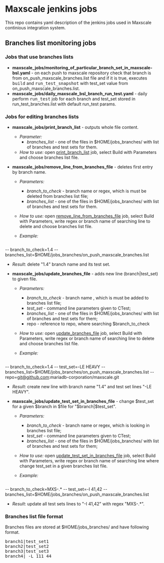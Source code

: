 # Maxscale jenkins jobs

This repo contains yaml description of the jenkins jobs used in Maxscale continious integration system. 

## Branches list monitoring jobs

### Jobs that use branches lists

* **maxscale_jobs/monitoring_of_particular_branch_set_in_maxscale-bsl.yaml** - on each push to maxscale repository check that branch is from on_push_maxscale_branches.list file and if it is true, executes <kbd>build</kbd> and <kbd>run_test_snapshot</kbd> with test_set value from on_push_maxscale_branches.list.
* **maxscale_jobs/daily_maxscale_bsl_branch_run_test.yaml** - daily perform <kbd>run_test</kbd> job for each branch and test_set stored in run_test_branches.list with default run_test params.

### Jobs for editing branches lists

* **maxscale_jobs/print_branch_list** - outputs whole file content.
  * *Parameter:*
    + *branches_list* -  one of the files in $HOME/jobs_branches/ with list of branches and test sets for them. 
  * *How to use:* open [print_branch_list][1] job, select Build with Parameters and choose branches list file.

* **maxscale_jobs/remove_line_from_branches_file** - deletes first entry by branch name.
  * *Parameters:*
    + *branch_to_check* - branch name or regex, which is must be deleted from branches list file;
    + *branches_list* -  one of the files in $HOME/jobs_branches/ with list of branches and test sets for them. 
  * *How to use:* open [remove_line_from_branches_file][2] job, select Build with Parameters, write regex or branch name of searching line  to delete and choose branches list file.
  * *Example:*

    <pre>
-- branch_to_check=1.4
-- branches_list=$HOME/jobs_branches/on_push_maxscale_branches.list
</pre>
  * *Result*: delete "1.4" branch name and its test set.

* **maxscale_jobs/update_branches_file** - adds new line (branch|test_set) to given file.
  * *Parameters:*
    + *branch_to_check* - branch name , which is must be added to branches list file;
    + *test_set* - command line parameters given to CTest;
    + *branches_list* -  one of the files in \$HOME/jobs_branches/ with list of branches and test sets for them;
    + repo - reference to repo, where searching $branch_to_check 
  * *How to use:* open [update_branches_file][3] job, select Build with Parameters, write regex or branch name of searching line to delete and choose branches list file.
  * *Example:*
    
    <pre>
-- branch_to_check=1.4
-- test_set=-LE HEAVY
-- branches_list=$HOME/jobs_branches/on_push_maxscale_branches.list
-- repo=git@github.com:mariadb-corporation/maxscale.git
</pre>
  * *Result*: create new line with branch name "1.4" and test set lines "-LE HEAVY".

* **maxscale_jobs/update_test_set_in_branches_file** - change \$test_set for a given \$branch in \$file for "\$branch|$test_set".
  * *Parameters:*
    + *branch_to_check* - branch name or regex, which is looking in branches list file;
    + *test_set* - command line parameters given to CTest;
    + *branches_list* -  one of the files in $HOME/jobs_branches/ with list of branches and test sets for them;
  * *How to use:* open [update_test_set_in_branches_file][4] job, select Build with Parameters, write regex or branch name of searching line where change test_set in a given branches list file.
  * *Example:*

    <pre>
-- branch_to_check=MXS-.*
-- test_set=-I 41,42
-- branches_list=$HOME/jobs_branches/on_push_maxscale_branches.list
</pre>
  * *Result*: update all test sets lines to "-I 41,42" with regex "MXS-.*".

### Branches list file format

Branches files are stored at $HOME/jobs_branches/ and have following format.

<pre>
branch1|test_set1
branch2|test_set2
branch3|test_set3
branch4| -L 111 44
</pre>

 [1]: http://max-tst-01.mariadb.com:8089/view/push_tests/job/print_branch_list/
 [2]: http://max-tst-01.mariadb.com:8089/view/push_tests/job/remove_line_from_branches_file/
 [3]: http://max-tst-01.mariadb.com:8089/view/push_tests/job/update_branches_file/
 [4]: http://max-tst-01.mariadb.com:8089/view/push_tests/job/update_test_set_in_branches_file/
